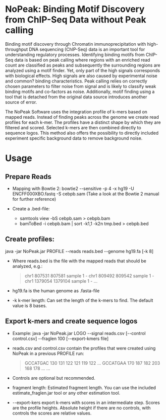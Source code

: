 # NoPeak: Binding Motif Discovery from ChIP-Seq Data without Peak calling


Binding motif discovery through Chromatin immunoprecipitation with high-throughput DNA sequencing (ChIP-Seq) data is an important tool for understanding regulatory processes. Identifying binding motifs from ChIP-Seq data is based on peak calling where regions with an enriched read count are classified as peaks and subsequently the surrounding regions are analyzed using a motif finder. Yet, only part of the high signals corresponds with biological effects. High signals are also caused by experimental noise and common? binding characteristics. Peak calling relies on correctly chosen parameters to filter noise from signal and is likely to classify weak binding motifs and co-factors as noise. Additionally, motif finding using a tool that is detached from the original data source introduces another source of error.


The NoPeak Software uses the integration profile of k-mers based on mapped reads. Instead of finding peaks across the genome we create read profiles for each k-mer. The profiles have a distinct shape by which they are filtered and scored. Selected k-mers are then combined directly to sequence logos. This method also offers the possibility to directly included experiment specific background data to remove background noise.



# Usage


## Prepare Reads

* Mapping with Bowtie 2: bowtie2 --sensitive -p 4 -x hg19 -U ENCFF000XBO.fastq -S cebpb.sam
(Take a look at the Bowtie 2 manual for further reference)

* Create a .bed-file: 
    * samtools view -bS cebpb.sam > cebpb.bam
    * bamToBed -i cebpb.bam | sort -k1,1 -k2n tmp.bed > cebpb.bed 


## Create profiles:

java -jar NoPeak.jar PROFILE --reads reads.bed --genome hg19.fa [-k 8]

* Where reads.bed is the file with the mapped reads that should be analyzed, e.g.:

    > chr1	807531	807581	sample	1	-
    > chr1	809492	809542	sample	1	-
    > chr1	1379054	1379104	sample	1	-
    > ... 

* hg19.fa is the human genome as .fasta-file

* -k k-mer length: Can set the length of the k-mers to find. The default value is 8 bases.


## Export k-mers and create sequence logos  

* Example:
java -jar NoPeak.jar LOGO --signal reads.csv [--control control.csv] --fraglen 100 [--export-kmers file]

* reads.csv and control.csv contain the profiles that were created using NoPeak in a previous PROFILE run:

    > GCCATGAC        130     131     122     121     119     122 ...
    > GCCATGAA        170     187     182     203     168     178 ...
    > ...

* Controls are optional but recommended.

* fragment length: Estimated fragment length. You can use the included estimate_fraglen.jar tool or any other estimation tool.  

* --export-kers export k-mers with scores in an intermediate step. Scores are the profile heights. Absolute height if there are no controls, with controls the scores are relative values.

